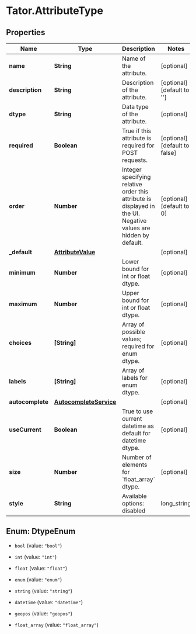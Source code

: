 # Tator.AttributeType

## Properties

Name | Type | Description | Notes
------------ | ------------- | ------------- | -------------
**name** | **String** | Name of the attribute. | [optional] 
**description** | **String** | Description of the attribute. | [optional] [default to &#39;&#39;]
**dtype** | **String** | Data type of the attribute. | [optional] 
**required** | **Boolean** | True if this attribute is required for POST requests. | [optional] [default to false]
**order** | **Number** | Integer specifying relative order this attribute is displayed in the UI. Negative values are hidden by default. | [optional] [default to 0]
**_default** | [**AttributeValue**](AttributeValue.md) |  | [optional] 
**minimum** | **Number** | Lower bound for int or float dtype. | [optional] 
**maximum** | **Number** | Upper bound for int or float dtype. | [optional] 
**choices** | **[String]** | Array of possible values; required for enum dtype. | [optional] 
**labels** | **[String]** | Array of labels for enum dtype. | [optional] 
**autocomplete** | [**AutocompleteService**](AutocompleteService.md) |  | [optional] 
**useCurrent** | **Boolean** | True to use current datetime as default for datetime dtype. | [optional] 
**size** | **Number** | Number of elements for &#x60;float_array&#x60; dtype. | [optional] 
**style** | **String** | Available options: disabled|long_string|start_frame|end_frame|start_frame_check|end_frame_check   Multiple options can be chained together separated by white space. \&quot;disabled\&quot; will not allow the user to edit the attribute in the Tator GUI. Create a text area string if \&quot;long_string\&quot; is combined with \&quot;string\&quot; dtype. \&quot;start_frame\&quot; and \&quot;end_frame\&quot; used in conjunction with \&quot;attr_style_range\&quot; interpolation. \&quot;start_frame_check and \&quot;end_frame_check\&quot; are used in conjunction with \&quot;attr_style_range\&quot; interpolation. \&quot;range_set and in_video_check\&quot; is used in conjunction with \&quot;attr_style_range\&quot; interpolation. When associated with a bool, these checks will result in Tator GUI changes with the corresponding start_frame and end_frame attributes. | [optional] 



## Enum: DtypeEnum


* `bool` (value: `"bool"`)

* `int` (value: `"int"`)

* `float` (value: `"float"`)

* `enum` (value: `"enum"`)

* `string` (value: `"string"`)

* `datetime` (value: `"datetime"`)

* `geopos` (value: `"geopos"`)

* `float_array` (value: `"float_array"`)




